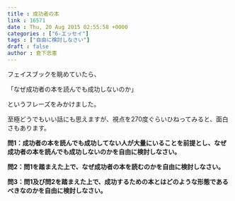 ```yaml
---
title : 成功者の本
link : 16571
date : Thu, 20 Aug 2015 02:55:58 +0000
categories : ["6-エッセイ"]
tags : ["自由に検討しなさい"]
draft : false
author : 倉下忠憲
---
```


フェイスブックを眺めていたら、

「なぜ成功者の本を読んでも成功しないのか」

というフレーズをみかけました。

至極どうでもいい話にも思えますが、視点を270度ぐらいひねってみると、面白さもあります。

<strong>問1：成功者の本を読んでも成功してない人が大量にいることを前提とし、なぜ成功者の本を読んでも成功しないのかを自由に検討しなさい。</strong>

<strong>問2：問1を踏まえた上で、なぜ成功者の本を読むのかを自由に検討しなさい。</strong>

<strong>問3：問1及び問2を踏まえた上で、成功するための本とはどのような形態であるべきなのかを自由に検討しなさい。</strong>